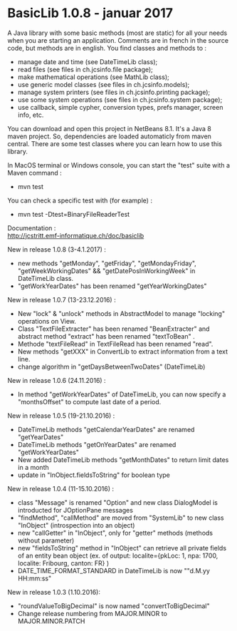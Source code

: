 # BasicLib 1.0.8 - januar 2017
A Java library with some basic methods (most are static) for all your needs when you are starting an application. Comments are in french in the source code, but methods are in english. You find classes and methods to :
- manage date and time (see DateTimeLib class);
- read files (see files in ch.jcsinfo.file package);
- make mathematical operations (see MathLib class);
- use generic model classes (see files in ch.jcsinfo.models);
- manage system printers (see files in ch.jcsinfo.printing package);
- use some system operations (see files in ch.jcsinfo.system package);
- use callback, simple cypher, conversion types, prefs manager, screen info, etc.

You can download and open this project in NetBeans 8.1. It's a Java 8 maven project. So, dependencies are loaded automaticly from maven central. There are some test classes where you can learn how to use this library.

In MacOS terminal or Windows console, you can start the "test" suite with a Maven command :
- mvn test

You can check a specific test with (for example) :
- mvn test -Dtest=BinaryFileReaderTest

Documentation :<br>
    http://jcstritt.emf-informatique.ch/doc/basiclib<br>

New in release 1.0.8 (3-4.1.2017) :
* new methods "getMonday", "getFriday", "getMondayFriday", "getWeekWorkingDates" && "getDatePosInWorkingWeek" in DateTimeLib class.
* "getWorkYearDates" has been renamed "getYearWorkingDates"

New in release 1.0.7 (13-23.12.2016) :
* New "lock" & "unlock" methods in AbstractModel to manage "locking" operations on View.
* Class "TextFileExtracter" has been renamed "BeanExtracter" and abstract method "extract" has been renamed "textToBean" .
* Methode "textFileRead" in TextFileRead has been renamed "read".
* New methods "getXXX" in ConvertLib to extract information from a text line.
* change algorithm in "getDaysBetweenTwoDates" (DateTimeLib)

New in release 1.0.6 (24.11.2016) :
* In method "getWorkYearDates" of DateTimeLib, you can now specify a "monthsOffset" to compute last date of a period.

New in release 1.0.5 (19-21.10.2016) :
* DateTimeLib methods "getCalendarYearDates" are renamed "getYearDates"
* DateTimeLib methods "getOnYearDates" are renamed "getWorkYearDates"
* New added DateTimeLib methods "getMonthDates" to return limit dates in a month
* update in "InObject.fieldsToString" for boolean type

New in release 1.0.4 (11-15.10.2016) :
* class "Message" is renamed "Option" and new class DialogModel is introducted for JOptionPane messages
* "findMethod", "callMethod" are moved from "SystemLib" to new class "InObject" (introspection into an object)
* new "callGetter" in "InObject", only for "getter" methods (methods without parameter)
* new "fieldsToString" method in "InObject" can retrieve all private fields of an entity bean object (ex. of output: localite={pkLoc: 1, npa: 1700, localite: Fribourg, canton: FR} )
* DATE_TIME_FORMAT_STANDARD in DateTimeLib is now ""d.M.yy HH:mm:ss"

New in release 1.0.3 (1.10.2016):
* "roundValueToBigDecimal" is now named "convertToBigDecimal"
* Change release numbering from MAJOR.MINOR to MAJOR.MINOR.PATCH

